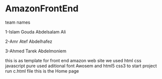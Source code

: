 # AmazonFrontEnd

team names

1-Islam Gouda Abdelsalam Ali

2-Amr Atef Abdelhafez

3-Ahmed Tarek Abdelmoniem


this is as template for front end amazon  web site 
we used html css javascript pure
used aditional font Awosem and html5 css3
to start project run c.html file this is the Home page
